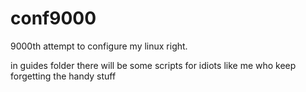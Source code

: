 # conf9000

9000th attempt to configure my linux right.

in guides folder there will be some scripts for idiots like me who keep forgetting the handy stuff
